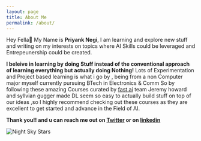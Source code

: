 ```yaml
---
layout: page
title: About Me
permalink: /about/
---
```


Hey Fella👋 My Name is **Priyank Negi**, I am learning and explore new stuff and writing on my interests on topics where AI Skills could be leveraged and Entrepeunership could be created.

**I beleive in learning by doing Stuff instead of the conventional approach of learning everything but actually doing Nothing!**
Lots of Experimentation and Project based learning is what i go by , being from a non  Computer major myself currently pursuing BTech in Electronics & Comm So by following these amazing Courses curated by [fast ai](https://www.fast.ai/) team Jeremy howard and syllvian gugger made DL seem so easy to actually build stuff on top of our ideas ,so I highly recommend checking out these courses as they are excellent to get started and advance in the Field of AI.

**Thank you!! and u can reach me out on  [Twitter](https://twitter.com/PriyanK_7n) or on [linkedin](https://www.linkedin.com/in/priyank-negi-707019195)**

![]({{site.baseurl}}/images/unsplash.jpg "Night Sky Stars")
